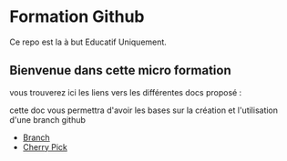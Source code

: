 # Formation Github

Ce repo est la à but Educatif Uniquement.

## Bienvenue dans cette micro formation

vous trouverez ici les liens vers les différentes docs proposé :

cette doc vous permettra d'avoir les bases sur la création et l'utilisation d'une branch github

- [Branch](./doc/branch.md)
- [Cherry Pick](./doc/cherrypick.md)
